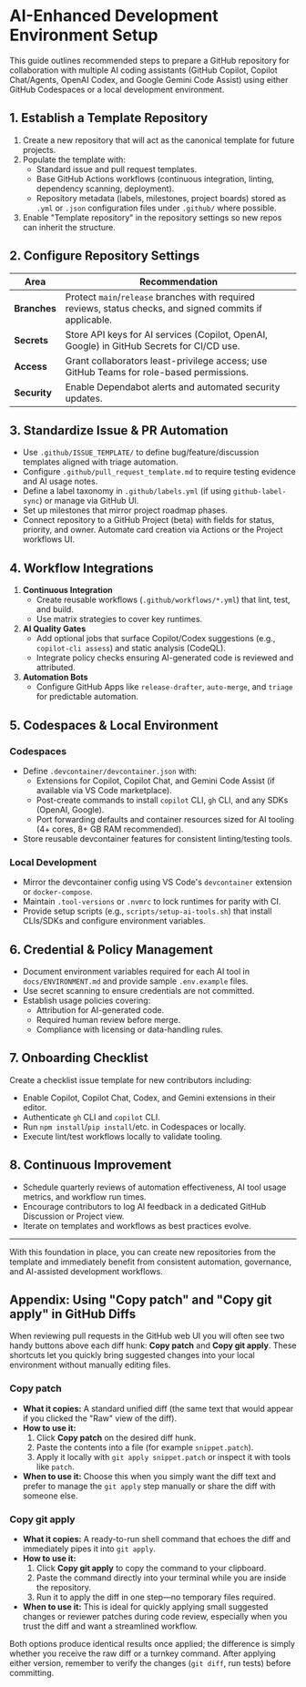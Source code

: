 # AI-Enhanced Development Environment Setup

This guide outlines recommended steps to prepare a GitHub repository for collaboration with multiple AI coding assistants (GitHub Copilot, Copilot Chat/Agents, OpenAI Codex, and Google Gemini Code Assist) using either GitHub Codespaces or a local development environment.

## 1. Establish a Template Repository

1. Create a new repository that will act as the canonical template for future projects.
2. Populate the template with:
   - Standard issue and pull request templates.
   - Base GitHub Actions workflows (continuous integration, linting, dependency scanning, deployment).
   - Repository metadata (labels, milestones, project boards) stored as `.yml` or `.json` configuration files under `.github/` where possible.
3. Enable "Template repository" in the repository settings so new repos can inherit the structure.

## 2. Configure Repository Settings

| Area | Recommendation |
| --- | --- |
| **Branches** | Protect `main`/`release` branches with required reviews, status checks, and signed commits if applicable. |
| **Secrets** | Store API keys for AI services (Copilot, OpenAI, Google) in GitHub Secrets for CI/CD use. |
| **Access** | Grant collaborators least-privilege access; use GitHub Teams for role-based permissions. |
| **Security** | Enable Dependabot alerts and automated security updates. |

## 3. Standardize Issue & PR Automation

- Use `.github/ISSUE_TEMPLATE/` to define bug/feature/discussion templates aligned with triage automation.
- Configure `.github/pull_request_template.md` to require testing evidence and AI usage notes.
- Define a label taxonomy in `.github/labels.yml` (if using `github-label-sync`) or manage via GitHub UI.
- Set up milestones that mirror project roadmap phases.
- Connect repository to a GitHub Project (beta) with fields for status, priority, and owner. Automate card creation via Actions or the Project workflows UI.

## 4. Workflow Integrations

1. **Continuous Integration**
   - Create reusable workflows (`.github/workflows/*.yml`) that lint, test, and build.
   - Use matrix strategies to cover key runtimes.
2. **AI Quality Gates**
   - Add optional jobs that surface Copilot/Codex suggestions (e.g., `copilot-cli assess`) and static analysis (CodeQL).
   - Integrate policy checks ensuring AI-generated code is reviewed and attributed.
3. **Automation Bots**
   - Configure GitHub Apps like `release-drafter`, `auto-merge`, and `triage` for predictable automation.

## 5. Codespaces & Local Environment

### Codespaces

- Define `.devcontainer/devcontainer.json` with:
  - Extensions for Copilot, Copilot Chat, and Gemini Code Assist (if available via VS Code marketplace).
  - Post-create commands to install `copilot` CLI, `gh` CLI, and any SDKs (OpenAI, Google).
  - Port forwarding defaults and container resources sized for AI tooling (4+ cores, 8+ GB RAM recommended).
- Store reusable devcontainer features for consistent linting/testing tools.

### Local Development

- Mirror the devcontainer config using VS Code's `devcontainer` extension or `docker-compose`.
- Maintain `.tool-versions` or `.nvmrc` to lock runtimes for parity with CI.
- Provide setup scripts (e.g., `scripts/setup-ai-tools.sh`) that install CLIs/SDKs and configure environment variables.

## 6. Credential & Policy Management

- Document environment variables required for each AI tool in `docs/ENVIRONMENT.md` and provide sample `.env.example` files.
- Use secret scanning to ensure credentials are not committed.
- Establish usage policies covering:
  - Attribution for AI-generated code.
  - Required human review before merge.
  - Compliance with licensing or data-handling rules.

## 7. Onboarding Checklist

Create a checklist issue template for new contributors including:

- Enable Copilot, Copilot Chat, Codex, and Gemini extensions in their editor.
- Authenticate `gh` CLI and `copilot` CLI.
- Run `npm install`/`pip install`/etc. in Codespaces or locally.
- Execute lint/test workflows locally to validate tooling.

## 8. Continuous Improvement

- Schedule quarterly reviews of automation effectiveness, AI tool usage metrics, and workflow run times.
- Encourage contributors to log AI feedback in a dedicated GitHub Discussion or Project view.
- Iterate on templates and workflows as best practices evolve.

---

With this foundation in place, you can create new repositories from the template and immediately benefit from consistent automation, governance, and AI-assisted development workflows.

## Appendix: Using "Copy patch" and "Copy git apply" in GitHub Diffs

When reviewing pull requests in the GitHub web UI you will often see two handy buttons above each diff hunk: **Copy patch** and **Copy git apply**. These shortcuts let you quickly bring suggested changes into your local environment without manually editing files.

### Copy patch

- **What it copies:** A standard unified diff (the same text that would appear if you clicked the "Raw" view of the diff).
- **How to use it:**
  1. Click **Copy patch** on the desired diff hunk.
  2. Paste the contents into a file (for example `snippet.patch`).
  3. Apply it locally with `git apply snippet.patch` or inspect it with tools like `patch`.
- **When to use it:** Choose this when you simply want the diff text and prefer to manage the `git apply` step manually or share the diff with someone else.

### Copy git apply

- **What it copies:** A ready-to-run shell command that echoes the diff and immediately pipes it into `git apply`.
- **How to use it:**
  1. Click **Copy git apply** to copy the command to your clipboard.
  2. Paste the command directly into your terminal while you are inside the repository.
  3. Run it to apply the diff in one step—no temporary files required.
- **When to use it:** This is ideal for quickly applying small suggested changes or reviewer patches during code review, especially when you trust the diff and want a streamlined workflow.

Both options produce identical results once applied; the difference is simply whether you receive the raw diff or a turnkey command. After applying either version, remember to verify the changes (`git diff`, run tests) before committing.
